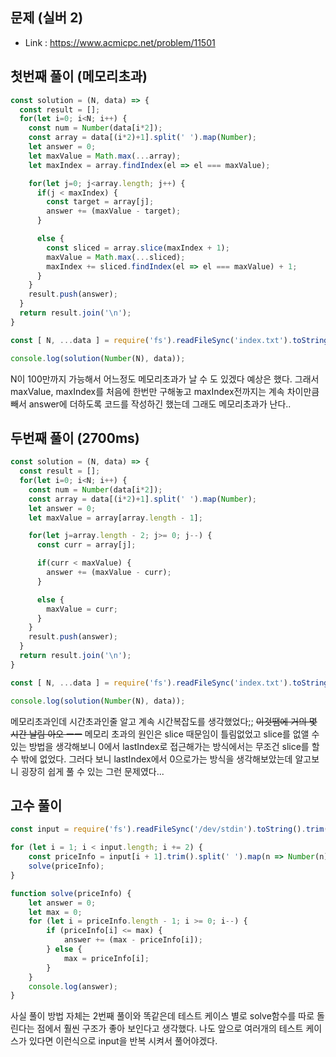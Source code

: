 ## 문제  (실버 2)    

- Link : https://www.acmicpc.net/problem/11501  


## 첫번째 풀이 (메모리초과)  

```javascript
const solution = (N, data) => {
  const result = [];
  for(let i=0; i<N; i++) {
    const num = Number(data[i*2]);
    const array = data[(i*2)+1].split(' ').map(Number);
    let answer = 0;
    let maxValue = Math.max(...array);
    let maxIndex = array.findIndex(el => el === maxValue);

    for(let j=0; j<array.length; j++) {
      if(j < maxIndex) {
        const target = array[j];
        answer += (maxValue - target);
      }

      else {
        const sliced = array.slice(maxIndex + 1);
        maxValue = Math.max(...sliced);
        maxIndex += sliced.findIndex(el => el === maxValue) + 1;
      }
    }
    result.push(answer);
  }
  return result.join('\n');
}

const [ N, ...data ] = require('fs').readFileSync('index.txt').toString().trim().split('\n');

console.log(solution(Number(N), data));
```

N이 100만까지 가능해서 어느정도 메모리초과가 날 수 도 있겠다 예상은 했다. 그래서 maxValue, maxIndex를 처음에 한번만 구해놓고 maxIndex전까지는 계속 차이만큼 빼서 answer에 더하도록 코드를 작성하긴 했는데 그래도 메모리초과가 난다..

## 두번째 풀이 (2700ms)

```javascript
const solution = (N, data) => {
  const result = [];
  for(let i=0; i<N; i++) {
    const num = Number(data[i*2]);
    const array = data[(i*2)+1].split(' ').map(Number);
    let answer = 0;
    let maxValue = array[array.length - 1];

    for(let j=array.length - 2; j>= 0; j--) {
      const curr = array[j];

      if(curr < maxValue) {
        answer += (maxValue - curr);
      }

      else {
        maxValue = curr;
      }
    }
    result.push(answer);
  }
  return result.join('\n');
}

const [ N, ...data ] = require('fs').readFileSync('index.txt').toString().trim().split('\n');

console.log(solution(Number(N), data));
```

메모리초과인데 시간초과인줄 알고 계속 시간복잡도를 생각했었다;; ~~이것땜에 거의 몇 시간 날림 아오 ㅡㅡ~~ 메모리 초과의 원인은 slice 때문임이 틀림없었고 slice를 없앨 수 있는 방법을 생각해보니 0에서 lastIndex로 접근해가는 방식에서는 무조건 slice를 할 수 밖에 없었다. 그러다 보니 lastIndex에서 0으로가는 방식을 생각해보았는데 알고보니 굉장히 쉽게 풀 수 있는 그런 문제였다...  

## 고수 풀이

```javascript
const input = require('fs').readFileSync('/dev/stdin').toString().trim().split('\n');

for (let i = 1; i < input.length; i += 2) {
    const priceInfo = input[i + 1].trim().split(' ').map(n => Number(n));
    solve(priceInfo);
}

function solve(priceInfo) {
    let answer = 0;
    let max = 0;
    for (let i = priceInfo.length - 1; i >= 0; i--) {
        if (priceInfo[i] <= max) {
            answer += (max - priceInfo[i]);
        } else {
            max = priceInfo[i];
        }
    }
    console.log(answer);
}
```

사실 풀이 방법 자체는 2번째 풀이와 똑같은데 테스트 케이스 별로 solve함수를 따로 돌린다는 점에서 훨씬 구조가 좋아 보인다고 생각했다. 나도 앞으로 여러개의 테스트 케이스가 있다면 이런식으로 input을 반복 시켜서 풀어야겠다.
